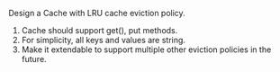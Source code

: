 Design a Cache with LRU cache eviction policy.

1. Cache should support get(), put methods.
2. For simplicity, all keys and values are string.
3. Make it extendable to support multiple other eviction policies in the future.